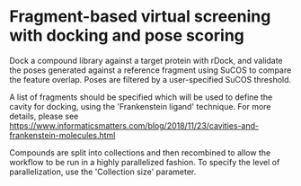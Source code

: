 # Fragment-based virtual screening with docking and pose scoring

Dock a compound library against a target protein with rDock, and validate the
poses generated against a reference fragment using SuCOS to compare the feature
overlap. Poses are filtered by a user-specified SuCOS threshold.

A list of fragments should be specified which will be used to define the cavity
for docking, using the 'Frankenstein ligand' technique. For more details, please
see https://www.informaticsmatters.com/blog/2018/11/23/cavities-and-frankenstein-molecules.html

Compounds are split into collections and then recombined to allow the workflow
to be run in a highly parallelized fashion. To specify the level of
parallelization, use the 'Collection size' parameter.
